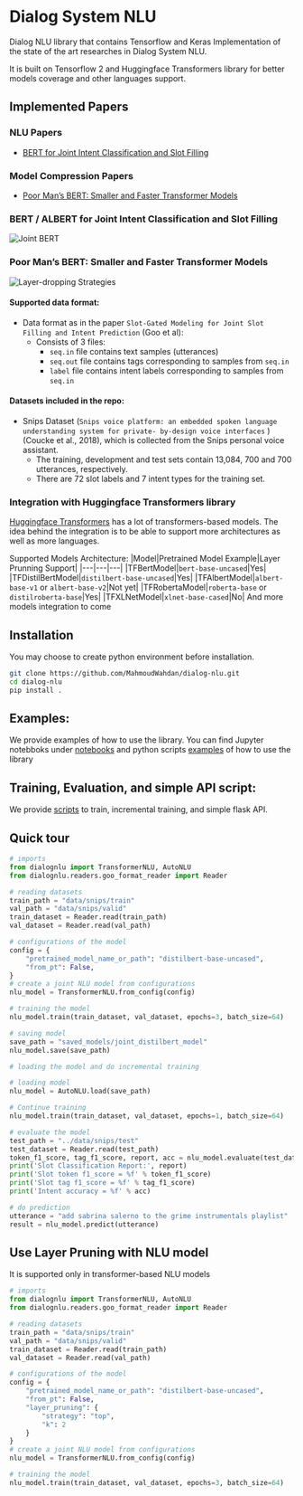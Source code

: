 # Dialog System NLU
Dialog NLU library that contains Tensorflow and Keras Implementation of the state of the art researches in Dialog System NLU. 

It is built on Tensorflow 2 and Huggingface Transformers library for better models coverage and other languages support.


## Implemented Papers
### NLU Papers
- [BERT for Joint Intent Classification and Slot Filling](https://arxiv.org/abs/1902.10909)
### Model Compression Papers
- [Poor Man’s BERT: Smaller and Faster Transformer Models](https://arxiv.org/abs/2004.03844)
### BERT / ALBERT for Joint Intent Classification and Slot Filling

![Joint BERT](img/joint_bert.PNG?)

### Poor Man’s BERT: Smaller and Faster Transformer Models

![Layer-dropping Strategies](img/Layer_dropping_Strategies.PNG)

#### Supported data format:
- Data format as in the paper `Slot-Gated Modeling for Joint Slot Filling and Intent Prediction` (Goo et al):
	- Consists of 3 files:
		- `seq.in` file contains text samples (utterances)
		- `seq.out` file contains tags corresponding to samples from `seq.in`
		- `label` file contains intent labels corresponding to samples from `seq.in`

#### Datasets included in the repo:
- Snips Dataset (`Snips voice platform: an embedded spoken language understanding system for private- by-design voice interfaces` )(Coucke et al., 2018), which is collected from the Snips personal voice assistant. 
	- The training, development and test sets contain 13,084, 700 and 700 utterances, respectively. 
	- There are 72 slot labels and 7 intent types for the training set.


### Integration with Huggingface Transformers library
[Huggingface Transformers](https://github.com/huggingface/transformers) has a lot of transformers-based models. The idea behind the integration is to be able to support more architectures as well as more languages.

Supported Models Architecture:
|Model|Pretrained Model Example|Layer Prunning Support|
|---|---|---|
|TFBertModel|```bert-base-uncased```|Yes|
|TFDistilBertModel|```distilbert-base-uncased```|Yes|
|TFAlbertModel|```albert-base-v1``` or ```albert-base-v2```|Not yet|
|TFRobertaModel|```roberta-base``` or ```distilroberta-base```|Yes|
|TFXLNetModel|```xlnet-base-cased```|No|
And more models integration to come


## Installation
You may choose to create python environment before installation.

```bash
git clone https://github.com/MahmoudWahdan/dialog-nlu.git
cd dialog-nlu
pip install .
```

## Examples:
We provide examples of how to use the library. You can find Jupyter notebboks under [notebooks](https://github.com/MahmoudWahdan/dialog-nlu/tree/master/notebooks) and python scripts [examples](https://github.com/MahmoudWahdan/dialog-nlu/tree/master/examples) of how to use the library

## Training, Evaluation, and simple API script:
We provide [scripts](https://github.com/MahmoudWahdan/dialog-nlu/tree/master/scripts) to train, incremental training, and simple flask API.

## Quick tour

```python
# imports
from dialognlu import TransformerNLU, AutoNLU
from dialognlu.readers.goo_format_reader import Reader

# reading datasets
train_path = "data/snips/train"
val_path = "data/snips/valid"
train_dataset = Reader.read(train_path)
val_dataset = Reader.read(val_path)

# configurations of the model
config = {
    "pretrained_model_name_or_path": "distilbert-base-uncased",
    "from_pt": False,
}
# create a joint NLU model from configurations
nlu_model = TransformerNLU.from_config(config)

# training the model
nlu_model.train(train_dataset, val_dataset, epochs=3, batch_size=64)

# saving model
save_path = "saved_models/joint_distilbert_model"
nlu_model.save(save_path)

# loading the model and do incremental training

# loading model
nlu_model = AutoNLU.load(save_path)

# Continue training
nlu_model.train(train_dataset, val_dataset, epochs=1, batch_size=64)

# evaluate the model
test_path = "../data/snips/test"
test_dataset = Reader.read(test_path)
token_f1_score, tag_f1_score, report, acc = nlu_model.evaluate(test_dataset)
print('Slot Classification Report:', report)
print('Slot token f1_score = %f' % token_f1_score)
print('Slot tag f1_score = %f' % tag_f1_score)
print('Intent accuracy = %f' % acc)

# do prediction
utterance = "add sabrina salerno to the grime instrumentals playlist"
result = nlu_model.predict(utterance)
```

## Use Layer Pruning with NLU model
It is supported only in transformer-based NLU models
```python
# imports
from dialognlu import TransformerNLU, AutoNLU
from dialognlu.readers.goo_format_reader import Reader

# reading datasets
train_path = "data/snips/train"
val_path = "data/snips/valid"
train_dataset = Reader.read(train_path)
val_dataset = Reader.read(val_path)

# configurations of the model
config = {
    "pretrained_model_name_or_path": "distilbert-base-uncased",
    "from_pt": False,
	"layer_pruning": {
        "strategy": "top",
        "k": 2
    }
}
# create a joint NLU model from configurations
nlu_model = TransformerNLU.from_config(config)

# training the model
nlu_model.train(train_dataset, val_dataset, epochs=3, batch_size=64)
```